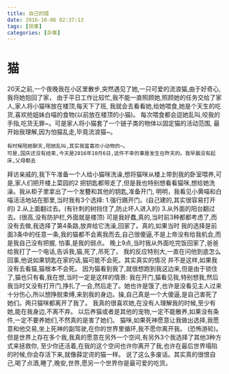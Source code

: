 ```yaml
---
title: 自己的错
date: 2016-10-06 02:37:13
tags: [琐事]
categories: [杂事]
---
```


# 猫
   20天之前,一个夜晚我在小区里散步,突然遇见了她,一只可爱的流浪猫,由于好奇心,我将她抱回了家，
由于平日工作比较忙,<!--more-->我不能一直照顾她,照顾她的任务交给了家人,家人将小猫咪放在楼顶,每天下了班,
我就会去看看她,给她喂食,她是个天生的吃货,喜欢抢姐妹白喵的食物(以前放在楼顶的小猫)。
    每次喂食都会逗她乱叫,咬我的手指,吃货无罪~。可是家人将小猫套了一个链子类的物体以固定猫的活动范围,
最开始我理解,因为怕猫乱走,毕竟流浪猫~。

    有时候陪她聊天,陪她乱叫,其实我蛮喜欢小动物的~。
    可是,国庆还没有结束,今天是2016年10月6日,这件不幸的事是发生在昨天的。我早晨没有起床,父母都去
拜访亲戚的,我下午准备一个人给小猫咪洗澡,想将猫咪从楼上带到我的卧室喂养,可是,家人们把开楼上菜园的2
把钥匙都带走了,但是我也特别想看看猫咪,想给她洗澡。我从柜子里拿出了一个发簪和其他的钥匙,准备开门,
明明，我看见小黄喵和白喵活活地站在那里,当时我有3个选择:
    1.强行踢开门。(自己建的,其实很容易打开的)
    2.从上面翻过去。(有针刺的树挡住了,防止坏人进入的)
    3.从外面的阳台翻过去。(很高,没有防护栏,外面就是楼顶)
    可是我好蠢,真的,当时前3种都都考虑了,而没有去做,我选择了第4条路,放弃给它洗澡,回家了。真的,如果当时
我的选择是前面3条中的任意一条,我的猫都不会离我而去,自己很傻逼,不是上帝没有给我机会,而是我自己没有把握,
怕事,是我的弱点。
    晚上9点,当时我从外面吃完饭回家了,爸爸给我打了一个电话,告诉我,猫,死了,吊死了。
    我的反应特别大,一直在问他到底怎么回事,他说如果钥匙在家的话,猫可能不会死。其实真实的情况
并不是这样,如果我没有去看猫,猫根本不会死。
    因为猫看到我了,就很想跑到我这边来,但是由于锁住了,猫也只有看,我在想,当时一定是这样的情景:
我在开门,猫看见我,特别想我,然后我当时又没有打开门,挣扎了一会,然后走了。她也许是饿了,也许是没看见主人过来
十分伤心,所以想挣脱束缚,来到我的身边。操,自己真是一个大傻逼,是自己害死了她们。两只猫咪都离开了我了。
    我真的很喜欢她,在没有人理解我的时候,至少有她,能在我身边,不离不弃。
    以后养猫或者是其他的宠物,一定不能散养,如果没有条件,一定不要养她们,不然真的是害了她们。
猫咪,如果死神愿意让我做出选择,我愿意和他交易,坐上死神的副驾驶,在你的世界里循环,我不愿你离开我。
(恐怖游轮)。
但是世界上存在多个我,我真的愿意在另外一个空间,有另外3个我选择了其他3种方式来拯救你,
至少你还活着,在我的这个空间也许你离开了我,也许在最后世界塌陷的时候,你会存活下来,就像薛定谔的猫一样。
    说了这么多废话。其实真的很恨自己,喝了点酒,睡了,晚安,世界,愿另一个世界你是最可爱的吃货。